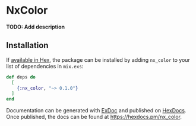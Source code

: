 # NxColor

**TODO: Add description**

## Installation

If [available in Hex](https://hex.pm/docs/publish), the package can be installed
by adding `nx_color` to your list of dependencies in `mix.exs`:

```elixir
def deps do
  [
    {:nx_color, "~> 0.1.0"}
  ]
end
```

Documentation can be generated with [ExDoc](https://github.com/elixir-lang/ex_doc)
and published on [HexDocs](https://hexdocs.pm). Once published, the docs can
be found at <https://hexdocs.pm/nx_color>.

